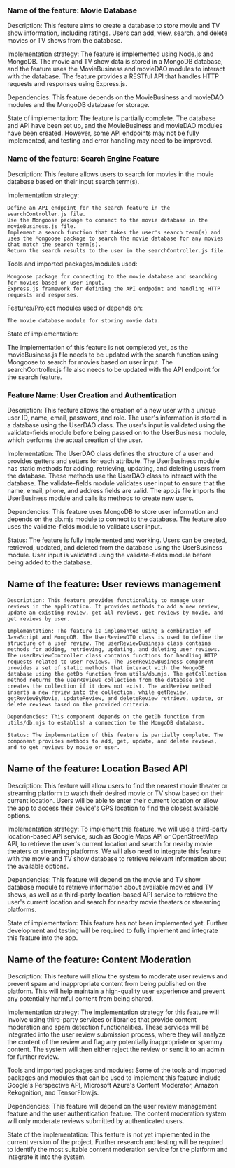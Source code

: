 ### Name of the feature: Movie Database

Description: This feature aims to create a database to store movie and TV show information, including ratings. Users can add, view, search, and delete movies or TV shows from the database.

Implementation strategy: The feature is implemented using Node.js and MongoDB. The movie and TV show data is stored in a MongoDB database, and the feature uses the MovieBusiness and movieDAO modules to interact with the database. The feature provides a RESTful API that handles HTTP requests and responses using Express.js.

Dependencies: This feature depends on the MovieBusiness and movieDAO modules and the MongoDB database for storage.

State of implementation: The feature is partially complete. The database and API have been set up, and the MovieBusiness and movieDAO modules have been created. However, some API endpoints may not be fully implemented, and testing and error handling may need to be improved.

### Name of the feature: Search Engine Feature

Description: This feature allows users to search for movies in the movie database based on their input search term(s).

Implementation strategy:

    Define an API endpoint for the search feature in the searchController.js file.
    Use the Mongoose package to connect to the movie database in the movieBusiness.js file.
    Implement a search function that takes the user's search term(s) and uses the Mongoose package to search the movie database for any movies that match the search term(s).
    Return the search results to the user in the searchController.js file.

Tools and imported packages/modules used:

    Mongoose package for connecting to the movie database and searching for movies based on user input.
    Express.js framework for defining the API endpoint and handling HTTP requests and responses.

Features/Project modules used or depends on:

    The movie database module for storing movie data.

State of implementation:

The implementation of this feature is not completed yet, as the movieBusiness.js file needs to be updated with the search function using Mongoose to search for movies based on user input. The searchController.js file also needs to be updated with the API endpoint for the search feature.

### Feature Name: User Creation and Authentication

Description:
This feature allows the creation of a new user with a unique user ID, name, email, password, and role. The user's information is stored in a database using the UserDAO class. The user's input is validated using the validate-fields module before being passed on to the UserBusiness module, which performs the actual creation of the user.

Implementation:
The UserDAO class defines the structure of a user and provides getters and setters for each attribute. The UserBusiness module has static methods for adding, retrieving, updating, and deleting users from the database. These methods use the UserDAO class to interact with the database. The validate-fields module validates user input to ensure that the name, email, phone, and address fields are valid. The app.js file imports the UserBusiness module and calls its methods to create new users.

Dependencies:
This feature uses MongoDB to store user information and depends on the db.mjs module to connect to the database. The feature also uses the validate-fields module to validate user input.

Status:
The feature is fully implemented and working. Users can be created, retrieved, updated, and deleted from the database using the UserBusiness module. User input is validated using the validate-fields module before being added to the database.

##     Name of the feature: User reviews management
    Description: This feature provides functionality to manage user reviews in the application. It provides methods to add a new review, update an existing review, get all reviews, get reviews by movie, and get reviews by user.

    Implementation: The feature is implemented using a combination of JavaScript and MongoDB. The UserReviewDTO class is used to define the structure of a user review. The userReviewBusiness class contains methods for adding, retrieving, updating, and deleting user reviews. The userReviewController class contains functions for handling HTTP requests related to user reviews. The userReviewBusiness component provides a set of static methods that interact with the MongoDB database using the getDb function from utils/db.mjs. The getCollection method returns the userReviews collection from the database and creates the collection if it does not exist. The addReview method inserts a new review into the collection, while getReview, getReviewByMovie, updateReview, and deleteReview retrieve, update, or delete reviews based on the provided criteria.

    Dependencies: This component depends on the getDb function from utils/db.mjs to establish a connection to the MongoDB database.

    Status: The implementation of this feature is partially complete. The component provides methods to add, get, update, and delete reviews, and to get reviews by movie or user.

## Name of the feature: Location Based API

Description: This feature will allow users to find the nearest movie theater or streaming platform to watch their desired movie or TV show based on their current location. Users will be able to enter their current location or allow the app to access their device's GPS location to find the closest available options.

Implementation strategy: To implement this feature, we will use a third-party location-based API service, such as Google Maps API or OpenStreetMap API, to retrieve the user's current location and search for nearby movie theaters or streaming platforms. We will also need to integrate this feature with the movie and TV show database to retrieve relevant information about the available options.

Dependencies: This feature will depend on the movie and TV show database module to retrieve information about available movies and TV shows, as well as a third-party location-based API service to retrieve the user's current location and search for nearby movie theaters or streaming platforms.

State of implementation: This feature has not been implemented yet. Further development and testing will be required to fully implement and integrate this feature into the app.


## Name of the feature: Content Moderation

Description: This feature will allow the system to moderate user reviews and prevent spam and inappropriate content from being published on the platform. This will help maintain a high-quality user experience and prevent any potentially harmful content from being shared.

Implementation strategy: The implementation strategy for this feature will involve using third-party services or libraries that provide content moderation and spam detection functionalities. These services will be integrated into the user review submission process, where they will analyze the content of the review and flag any potentially inappropriate or spammy content. The system will then either reject the review or send it to an admin for further review.

Tools and imported packages and modules: Some of the tools and imported packages and modules that can be used to implement this feature include Google's Perspective API, Microsoft Azure's Content Moderator, Amazon Rekognition, and TensorFlow.js.

Dependencies: This feature will depend on the user review management feature and the user authentication feature. The content moderation system will only moderate reviews submitted by authenticated users.

State of the implementation: This feature is not yet implemented in the current version of the project. Further research and testing will be required to identify the most suitable content moderation service for the platform and integrate it into the system.